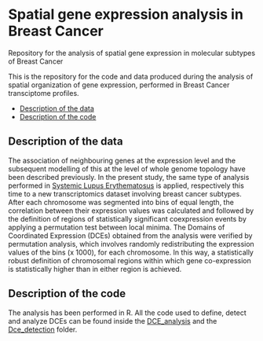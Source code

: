 # Spatial gene expression analysis in Breast Cancer
Repository for the analysis of spatial gene expression in molecular subtypes of Breast Cancer

This is the repository for the code and data produced during the analysis of spatial organization of gene expression, performed in Breast Cancer transciptome profiles.

* [Description of the data](#description) 
* [Description of the code](#code)

## Description of the data<a name="description"></a>
The association of neighbouring genes at the expression level and the subsequent modelling of this at the level of whole genome topology have been described previously. In the present study, the same type of analysis performed in [Systemic Lupus Erythematosus](https://github.com/mtsitsian/SLE_spatial_gene_expression) is applied, respectively this time to a new transcriptomics dataset involving breast cancer subtypes. After each chromosome was segmented into bins of equal length, the correlation between their expression values was calculated and followed by the definition of regions of statistically significant coexpression events by applying a permutation test between local minima. The Domains of Coordinated Expression (DCEs) obtained from the analysis were verified by permutation analysis, which involves randomly redistributing the expression values of the bins (x 1000), for each chromosome. In this way, a statistically robust definition of chromosomal regions within which gene co-expression is statistically higher than in either region is achieved.


## Description of the code<a name="code"></a>
The analysis has been performed in R. All the code used to define, 
detect and analyze DCEs can be found inside the [DCE_analysis](https://github.com/mtsitsian/BRCA_spatial_gene_expression/tree/main/DCE_analysis) and the [Dce_detection](https://github.com/mtsitsian/BRCA_spatial_gene_expression/tree/main/DCE_detection) folder.
